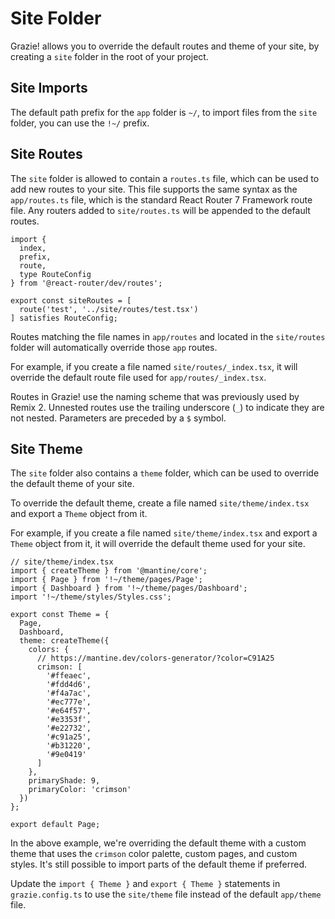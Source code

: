 # Site Folder

Grazie! allows you to override the default routes and theme of your site, by creating a `site` folder in the root of your project.

## Site Imports

The default path prefix for the `app` folder is `~/`, to import files from the `site` folder, you can use the `!~/` prefix.

## Site Routes

The `site` folder is allowed to contain a `routes.ts` file, which can be used to add new routes to your site. This file supports the same syntax as the `app/routes.ts` file, which is the standard React Router 7 Framework route file. Any routers added to `site/routes.ts` will be appended to the default routes.

```tsx
import {
  index,
  prefix,
  route,
  type RouteConfig
} from '@react-router/dev/routes';

export const siteRoutes = [
  route('test', '../site/routes/test.tsx')
] satisfies RouteConfig;
```

Routes matching the file names in `app/routes` and located in the `site/routes` folder will automatically override those `app` routes.

For example, if you create a file named `site/routes/_index.tsx`, it will override the default route file used for `app/routes/_index.tsx`.

Routes in Grazie! use the naming scheme that was previously used by Remix 2. Unnested routes use the trailing underscore (`_`) to indicate they are not nested. Parameters are preceded by a `$` symbol.

## Site Theme

The `site` folder also contains a `theme` folder, which can be used to override the default theme of your site.

To override the default theme, create a file named `site/theme/index.tsx` and export a `Theme` object from it.

For example, if you create a file named `site/theme/index.tsx` and export a `Theme` object from it, it will override the default theme used for your site.

```tsx
// site/theme/index.tsx
import { createTheme } from '@mantine/core';
import { Page } from '!~/theme/pages/Page';
import { Dashboard } from '!~/theme/pages/Dashboard';
import '!~/theme/styles/Styles.css';

export const Theme = {
  Page,
  Dashboard,
  theme: createTheme({
    colors: {
      // https://mantine.dev/colors-generator/?color=C91A25
      crimson: [
        '#ffeaec',
        '#fdd4d6',
        '#f4a7ac',
        '#ec777e',
        '#e64f57',
        '#e3353f',
        '#e22732',
        '#c91a25',
        '#b31220',
        '#9e0419'
      ]
    },
    primaryShade: 9,
    primaryColor: 'crimson'
  })
};

export default Page;
```

In the above example, we're overriding the default theme with a custom theme that uses the `crimson` color palette, custom pages, and custom styles. It's still possible to import parts of the default theme if preferred.

Update the `import { Theme }` and `export { Theme }` statements in `grazie.config.ts` to use the `site/theme` file instead of the default `app/theme` file.
